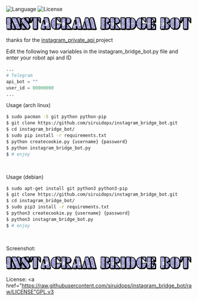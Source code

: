 
![Language](http://img.shields.io/:language-Python-red.svg?style=flat-square) ![License](http://img.shields.io/:license-GPL-blue.svg?style=flat-square)

<div align="center">
	<img src="https://github.com/siruidops/instagram_bridge_bot/raw/master/images/text.gif">
</div>

thanks for the <a href="https://github.com/ping/instagram_private_api">instagram_private_api </a> project

Edit the following two variables in the instagram_bridge_bot.py file and enter your robot api and ID

```python
...
# Telegram
api_bot = ""
user_id = 00000000 
...
```


Usage (arch linux)
```bash
$ sudo pacman -S git python python-pip
$ git clone https://github.com/siruidops/instagram_bridge_bot.git
$ cd instagram_bridge_bot/
$ sudo pip install -r requirements.txt
$ python createcookie.py {username} {password}
$ python instagram_bridge_bot.py
$ # enjoy
```
<br />

Usage (debian)
```bash
$ sudo apt-get install git python3 python3-pip
$ git clone https://github.com/siruidops/instagram_bridge_bot.git
$ cd instagram_bridge_bot/
$ sudo pip3 install -r requirements.txt
$ python3 createcookie.py {username} {password}
$ python3 instagram_bridge_bot.py
$ # enjoy
```
<br />


Screenshot:
<div align="center">
	<img src="https://raw.githubusercontent.com/siruidops/instagram_bridge_bot/raw/images/text.gif">
	
</div>


License:
	<a href="https://raw.githubusercontent.com/siruidops/instagram_bridge_bot/raw/LICENSE"GPL.v3









